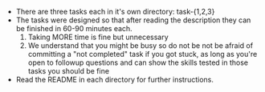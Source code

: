   * There are three tasks each in it's own directory: task-{1,2,3}
  * The tasks were designed so that after reading the description they can be
    finished in 60-90 minutes each. 
    1) Taking MORE time is fine but unnecessary
    2) We understand that you might be busy so do not be not be afraid of
       committing a "not completed" task if you got stuck, as long as you're
       open to followup questions and can show the skills tested in those tasks 
       you should be fine
  * Read the README in each directory for further instructions.
